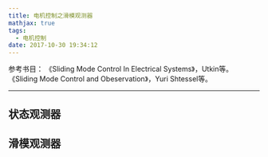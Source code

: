 ```yaml
---
title: 电机控制之滑模观测器
mathjax: true
tags:
  - 电机控制
date: 2017-10-30 19:34:12
---
```



参考书目：
《Sliding Mode Control In Electrical Systems》，Utkin等。
《Sliding Mode Control and Obeservation》，Yuri Shtessel等。

<!-- more -->

---

## 状态观测器

## 滑模观测器
